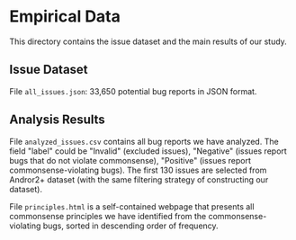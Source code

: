 # Empirical Data

This directory contains the issue dataset and the main results of our study.

## Issue Dataset

File `all_issues.json`: 33,650 potential bug reports in JSON format.

## Analysis Results

File `analyzed_issues.csv` contains all bug reports we have analyzed. The field "label" could be "Invalid" (excluded issues), "Negative" (issues report bugs that do not violate commonsense), "Positive" (issues report commonsense-violating bugs). The first 130 issues are selected from Andror2+ dataset (with the same filtering strategy of constructing our dataset).

File `principles.html` is a self-contained webpage that presents all commonsense principles we have identified from the commonsense-violating bugs, sorted in descending order of frequency.
